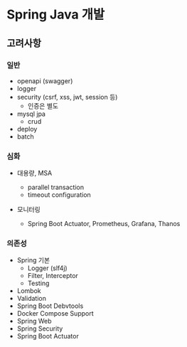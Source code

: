 # Spring Java 개발

##  고려사항

### 일반
* openapi (swagger)
* logger
* security (csrf, xss, jwt, session 등)
  * 인증은 별도
* mysql jpa
  * crud
* deploy
* batch

### 심화
* 대용량, MSA
  * parallel transaction
  * timeout configuration

* 모니터링
  * Spring Boot Actuator, Prometheus, Grafana, Thanos

### 의존성
* Spring 기본
  * Logger (slf4j)
  * Filter, Interceptor
  * Testing
* Lombok
* Validation
* Spring Boot Debvtools
* Docker Compose Support
* Spring Web
* Spring Security
* Spring Boot Actuator
